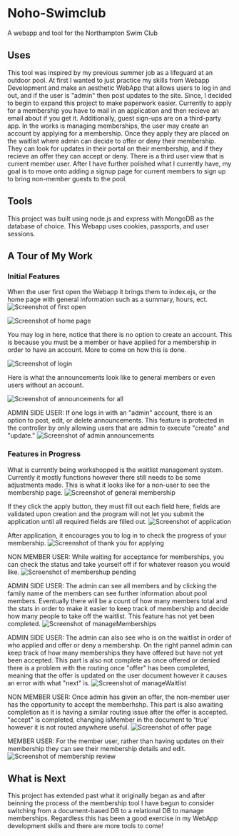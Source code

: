 # Noho-Swimclub
A webapp and tool for the Northampton Swim Club

## Uses
This tool was inspired by my previous summer job as a lifeguard at an outdoor pool. At first I wanted to just practice my skills from Webapp Development and make an aesthetic WebApp that allows users to log in and out, and if the user is "admin" then post updates to the site. Since, I decided to begin to expand this project to make paperwork easier. Currently to apply for a membership you have to mail in an application and then recieve an email about if you get it. Additionally, guest sign-ups are on a third-party app. In the works is managing memberships, the user may create an account by applying for a membership. Once they apply they are placed on the waitlist where admin can decide to offer or deny their membership. They can look for updates in their portal on their membership, and if they recieve an offer they can accept or deny. There is a third user view that is current member user. After I have further polished what I currently have, my goal is to move onto adding a signup page for current members to sign up to bring non-member guests to the pool. 

## Tools
This project was built using node.js and express with MongoDB as the database of choice. This Webapp uses cookies, passports, and user sessions.

## A Tour of My Work

### Initial Features

When the user first open the Webapp it brings them to index.ejs, or the home page with general information such as a summary, hours, ect. 
![Screenshot of first open](scImages/HomePage1.png)

![Screenshot of home page](scImages/HomePage2.png)


You may log in here, notice that there is no option to create an account. This is because you must be a member or have applied for a membership in order to have an account. More to come on how this is done.

![Screenshot of login](scImages/login.png)


Here is what the announcements look like to general members or even users without an account. 

![Screenshot of announcements for all](scImages/AnnouncementsAll.png)


ADMIN SIDE USER: If one logs in with an "admin" account, there is an option to post, edit, or delete announcements. This feature is protected in the controller by only allowing users that are admin to execute "create" and "update."
![Screenshot of admin announcements](scImages/membershipAdmin.png)

### Features in Progress

What is currently being workshopped is the waitlist management system. Currently it mostly functions however there still needs to be some adjustments made. This is what it looks like for a non-user to see the membership page. 
![Screenshot of general membership](scImages/MembershipAll.png)


If they click the apply button, they must fill out each field here, fields are validated upon creation and the program will not let you submit the application until all required fields are filled out.
![Screenshot of application](scImages/membershipApply.png)


After application, it encourages you to log in to check the progress of your membership.
![Screenshot of thank you for applying](scImages/thankyou.png)


NON MEMBER USER: While waiting for acceptance for memberships, you can check the status and take yourself off if for whatever reason you would like.
![Screenshot of membershup pending](scImages/membershipPending.png)


ADMIN SIDE USER: The admin can see all members and by clicking the family name of the members can see further information about pool members. Eventually there will be a count of how many members total and the stats in order to make it easier to keep track of membership and decide how many people to take off the waitlist. This feature has not yet been completed.
![Screenshot of manageMemberships](scImages/manageMembership.png)

ADMIN SIDE USER: The admin can also see who is on the waitlist in order of who applied and offer or deny a membership. On the right pannel admin can keep track of how many memberships they have offered but have not yet been accepted. This part is also not complete as once offered or denied there is a problem with the routing once "offer" has been completed, meaning that the offer is updated on the user document however it causes an error with what "next" is. 
![Screenshot of manageWaitlist](scImages/manageWaitlist.png)


NON MEMBER USER: Once admin has given an offer, the non-member user has the opportunity to accept the memberhshp. This part is also awaiting completion as it is having a similar routing issue after the offer is accepted. "accept" is completed, changing isMember in the document to 'true' however it is not routed anywhere useful.
![Screenshot of offer page](scImages/offerPage.png)


MEMBER USER: For the member user, rather than having updates on their membership they can see their membership details and edit. 
![Screenshot of membership review](scImages/membershipForMembers.png)


## What is Next
This project has extended past what it originally began as and after beinning the process of the membership tool I have begun to consider switching from a document-based DB to a relational DB to manage memberships. Regardless this has been a good exercise in my WebApp development skills and there are more tools to come!
